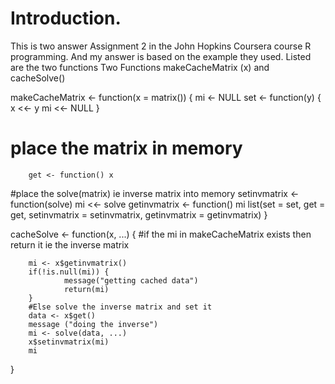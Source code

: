 # Introduction.

This is two answer Assignment 2 in the John Hopkins Coursera course R programming. 
And my answer is based on the example they used.
Listed are the two functions
 Two Functions makeCacheMatrix (x) and cacheSolve()

makeCacheMatrix <- function(x = matrix()) {
        mi <- NULL
        set <- function(y) {
                x <<- y
                mi <<- NULL
        }
# place the matrix in memory        
        get <- function() x
#place the solve(matrix) ie inverse matrix into memory 
        setinvmatrix <- function(solve) mi <<- solve
        getinvmatrix <- function() mi
        list(set = set, get = get,
             setinvmatrix = setinvmatrix,
             getinvmatrix = getinvmatrix)
}

cacheSolve <- function(x, ...) {
        #if the mi in makeCacheMatrix exists then return it ie the inverse matrix
        
        mi <- x$getinvmatrix()
        if(!is.null(mi)) {
                message("getting cached data")
                return(mi)
        }
        #Else solve the inverse matrix and set it 
        data <- x$get()
        message ("doing the inverse")
        mi <- solve(data, ...)
        x$setinvmatrix(mi)
        mi
        
}



